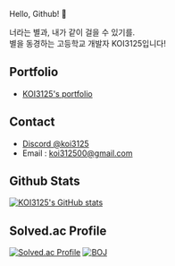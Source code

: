 Hello, Github! 👋

너라는 별과, 내가 같이 걸을 수 있기를. \
별을 동경하는 고등학교 개발자 KOI3125입니다!

## Portfolio
- [KOI3125's portfolio](https://koi3125.com)

## Contact
- [Discord @koi3125](https://discord.com/users/753625063357546556)
- Email : koi312500@gmail.com

## Github Stats
[![KOI3125's GitHub stats](https://github-readme-stats.vercel.app/api?username=koi312500&theme=tokyonight&show_icons=true)](https://github.com/anuraghazra/github-readme-stats)

## Solved.ac Profile
[![Solved.ac Profile](http://mazassumnida.wtf/api/v2/generate_badge?boj=koi312500)](https://solved.ac/koi312500)
[![BOJ](https://bojstat.vulcan.site/v2/en/koi312500)](https://www.acmicpc.net/user/koi312500)
